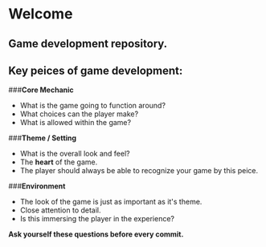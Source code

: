 # Welcome
## Game development repository.

## Key peices of game development:
###**Core Mechanic**
* What is the game going to function around?
* What choices can the player make?
* What is allowed within the game?

###**Theme / Setting**
* What is the overall look and feel?
* The __heart__ of the game.
* The player should always be able to recognize your game by this peice.

###**Environment**
* The look of the game is just as important as it's theme.
* Close attention to detail.
* Is this immersing the player in the experience?

**Ask yourself these questions before every commit.**
